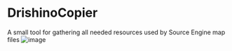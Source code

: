 # DrishinoCopier
 A small tool for gathering all needed resources used by Source Engine map files
![image](https://github.com/user-attachments/assets/0e24da68-83da-485f-b320-a2a4259aede1)
